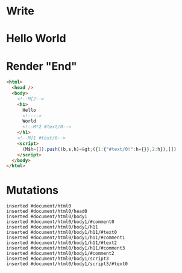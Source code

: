 # Write
  <body><!M[2><h1>Hello <!>World<!M*2 #text/0></h1><!M]1 #text/0></body><script>(M$h=[]).push((b,s,h)=>({1:{"#text/0!":h={}},2:h}),[])</script>


# Render "End"
```html
<html>
  <head />
  <body>
    <!--M[2-->
    <h1>
      Hello 
      <!---->
      World
      <!--M*2 #text/0-->
    </h1>
    <!--M]1 #text/0-->
    <script>
      (M$h=[]).push((b,s,h)=&gt;({1:{"#text/0!":h={}},2:h}),[])
    </script>
  </body>
</html>
```

# Mutations
```
inserted #document/html0
inserted #document/html0/head0
inserted #document/html0/body1
inserted #document/html0/body1/#comment0
inserted #document/html0/body1/h11
inserted #document/html0/body1/h11/#text0
inserted #document/html0/body1/h11/#comment1
inserted #document/html0/body1/h11/#text2
inserted #document/html0/body1/h11/#comment3
inserted #document/html0/body1/#comment2
inserted #document/html0/body1/script3
inserted #document/html0/body1/script3/#text0
```